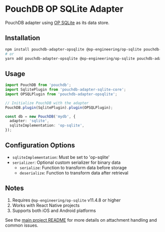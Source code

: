# PouchDB OP SQLite Adapter


PouchDB adapter using [OP SQLite](https://github.com/OP-Engineering/op-sqlite) as its data store.

## Installation

```bash
npm install pouchdb-adapter-opsqlite @op-engineering/op-sqlite pouchdb-adapter-sqlite-core
# or
yarn add pouchdb-adapter-opsqlite @op-engineering/op-sqlite pouchdb-adapter-sqlite-core
```

## Usage

```typescript
import PouchDB from 'pouchdb';
import SqlitePlugin from 'pouchdb-adapter-sqlite-core';
import OPSQLPlugin from 'pouchdb-adapter-opsqlite';

// Initialize PouchDB with the adapter
PouchDB.plugin(SqlitePlugin).plugin(OPSQLPlugin);

const db = new PouchDB('mydb', {
  adapter: 'sqlite',
  sqliteImplementation: 'op-sqlite',
});
```

## Configuration Options

- `sqliteImplementation`: Must be set to 'op-sqlite'
- `serializer`: Optional custom serializer for binary data
  - `serialize`: Function to transform data before storage
  - `deserialize`: Function to transform data after retrieval

## Notes

1. Requires `@op-engineering/op-sqlite` v11.4.8 or higher
2. Works with React Native projects
3. Supports both iOS and Android platforms

See the [main project README](../../README.md) for more details on attachment handling and common issues.
